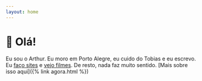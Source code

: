 ```yaml
---
layout: home
---
```


# 👋 Olá!

Eu sou o Arthur. Eu moro em Porto Alegre, eu cuido do Tobias e eu escrevo. Eu [faço sites](https://github.com/arthrfrts/) e [vejo filmes](https://letterboxd.com/arthrfrts). De resto, nada faz muito sentido. [Mais sobre isso aqui]({% link agora.html %})
